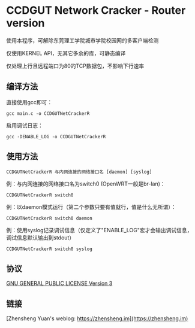 # CCDGUT Network Cracker - Router version
使用本程序，可解除东莞理工学院城市学院校园网的多客户端检测

仅使用KERNEL API，无其它多余的库，可静态编译

仅处理上行且远程端口为80的TCP数据包，不影响下行速率

## 编译方法
直接使用gcc即可：
```
gcc main.c -o CCDGUTNetCrackerR
```
启用调试日志：
```
gcc -DENABLE_LOG -o CCDGUTNetCrackerR
```

## 使用方法
```
CCDGUTNetCrackerR 与内网连接的网络接口名 [daemon] [syslog]
```
例：与内网连接的网络接口名为switch0 (OpenWRT一般是br-lan)：
```
CCDGUTNetCrackerR switch0
```
例：以daemon模式运行（第二个参数只要有值就行，值是什么无所谓）：
```
CCDGUTNetCrackerR switch0 daemon
```
例：使用syslog记录调试信息（仅定义了"ENABLE_LOG"宏才会输出调试信息，调试信息默认输出到stdout）
```
CCDGUTNetCrackerR switch0 syslog
```
## 协议
[GNU GENERAL PUBLIC LICENSE Version 3](https://www.gnu.org/licenses/gpl-3.0.en.html)

## 链接
[Zhensheng Yuan's weblog: https://zhensheng.im](https://zhensheng.im)
